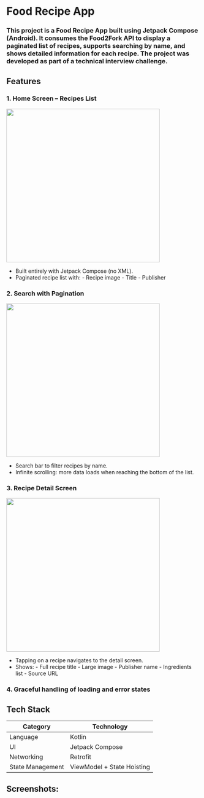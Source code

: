 # Food Recipe App
### This project is a Food Recipe App built using Jetpack Compose (Android). It consumes the Food2Fork API to display a paginated list of recipes, supports searching by name, and shows detailed information for each recipe. The project was developed as part of a technical interview challenge.

## Features
### 1. Home Screen – Recipes List
<img src="https://github.com/user-attachments/assets/d42ea8f6-7db0-40eb-bcbd-3c1304aa7168" width="400" />

- Built entirely with Jetpack Compose (no XML).
- Paginated recipe list with:
      - Recipe image
      - Title
      - Publisher

### 2. Search with Pagination
<img src="https://github.com/user-attachments/assets/e4b514cc-ca72-4653-9cd9-74ca011ad6f6" width="400" />

- Search bar to filter recipes by name.
- Infinite scrolling: more data loads when reaching the bottom of the list.

### 3. Recipe Detail Screen
<img src="https://github.com/user-attachments/assets/b643249a-b4bc-4eeb-a076-18ae3227bdc5" width="400" />

- Tapping on a recipe navigates to the detail screen.
- Shows:
      - Full recipe title
      - Large image
      - Publisher name
      - Ingredients list
      - Source URL
  
### 4. Graceful handling of loading and error states

## Tech Stack
| Category           | Technology                     |
|--------------------|--------------------------------|
| Language           | Kotlin                         |
| UI                 | Jetpack Compose                |
| Networking         | Retrofit                       |
| State Management   | ViewModel + State Hoisting     |

## Screenshots:

